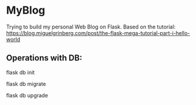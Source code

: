 # MyBlog

Trying to build my personal Web Blog on Flask.
Based on the tutorial: https://blog.miguelgrinberg.com/post/the-flask-mega-tutorial-part-i-hello-world


## Operations with DB:
flask db init

flask db migrate

flask db upgrade

